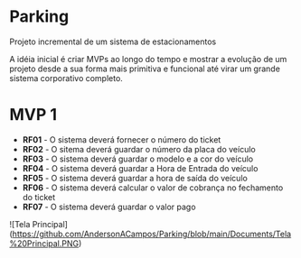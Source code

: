 # Parking
Projeto incremental de um sistema de estacionamentos

A idéia inicial é criar MVPs ao longo do tempo e mostrar a evolução de um projeto desde a sua forma mais primitiva e funcional até virar um grande sistema corporativo completo.

# MVP 1

- **RF01** - O sistema deverá fornecer o número do ticket
- **RF02** - O sitema deverá guardar o número da placa do veículo
- **RF03** - O sistema deverá guardar o modelo e a cor do veículo
- **RF04** - O sistema deverá guardar a Hora de Entrada do veículo
- **RF05** - O sistema deverá guardar a hora de saída do veículo
- **RF06** - O sistema deverá calcular o valor de cobrança no fechamento do ticket
- **RF07** - O sistema deverá guardar o valor pago

![Tela Principal] (https://github.com/AndersonACampos/Parking/blob/main/Documents/Tela%20Principal.PNG)
